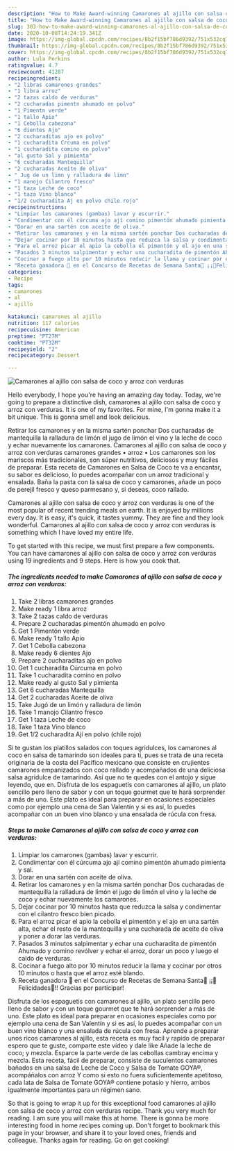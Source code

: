 ```yaml
---
description: "How to Make Award-winning Camarones al ajillo con salsa de coco y arroz con verduras"
title: "How to Make Award-winning Camarones al ajillo con salsa de coco y arroz con verduras"
slug: 303-how-to-make-award-winning-camarones-al-ajillo-con-salsa-de-coco-y-arroz-con-verduras
date: 2020-10-08T14:24:19.341Z
image: https://img-global.cpcdn.com/recipes/8b2f15bf786d9392/751x532cq70/camarones-al-ajillo-con-salsa-de-coco-y-arroz-con-verduras-foto-principal.jpg
thumbnail: https://img-global.cpcdn.com/recipes/8b2f15bf786d9392/751x532cq70/camarones-al-ajillo-con-salsa-de-coco-y-arroz-con-verduras-foto-principal.jpg
cover: https://img-global.cpcdn.com/recipes/8b2f15bf786d9392/751x532cq70/camarones-al-ajillo-con-salsa-de-coco-y-arroz-con-verduras-foto-principal.jpg
author: Lula Perkins
ratingvalue: 4.7
reviewcount: 41287
recipeingredient:
- "2 libras camarones grandes"
- "1 libra arroz"
- "2 tazas caldo de verduras"
- "2 cucharadas pimentn ahumado en polvo"
- "1 Pimentn verde"
- "1 tallo Apio"
- "1 Cebolla cabezona"
- "6 dientes Ajo"
- "2 cucharaditas ajo en polvo"
- "1 cucharadita Crcuma en polvo"
- "1 cucharadita comino en polvo"
- "al gusto Sal y pimienta"
- "6 cucharadas Mantequilla"
- "2 cucharadas Aceite de oliva"
- " Jug de un limn y ralladura de limn"
- "1 manojo Cilantro fresco"
- "1 taza Leche de coco"
- "1 taza Vino blanco"
- "1/2 cucharadita Aj en polvo chile rojo"
recipeinstructions:
- "Limpiar los camarones (gambas) lavar y escurrir."
- "Condimentar con él cúrcuma ajo ají comino pimentón ahumado pimienta y sal."
- "Dorar en una sartén con aceite de oliva."
- "Retirar los camarones y en la misma sartén ponchar Dos cucharadas de mantequilla la ralladura de limón el jugo de limón el vino y la leche de coco y echar nuevamente los camarones."
- "Dejar cocinar por 10 minutos hasta que reduzca la salsa y condimentar con el cilantro fresco bien picado."
- "Para el arroz picar el apio la cebolla el pimentón y el ajo en una sartén alta, echar el resto de la mantequilla y una cucharada de aceite de oliva y poner a dorar las verduras."
- "Pasados 3 minutos salpimentar y echar una cucharadita de pimentón Ahumado y comino revólver y echar el arroz, dorar un poco y luego el caldo de verduras."
- "Cocinar a fuego alto por 10 minutos reducir la llama y cocinar por otros 10 minutos o hasta que el arroz esté blando."
- "Receta ganadora 👏 en el Concurso de Recetas de Semana Santa🐣 ¡¡🎉Felicidades🎉!! Gracias por participar!"
categories:
- Recipe
tags:
- camarones
- al
- ajillo

katakunci: camarones al ajillo 
nutrition: 117 calories
recipecuisine: American
preptime: "PT27M"
cooktime: "PT32M"
recipeyield: "2"
recipecategory: Dessert

---
```



![Camarones al ajillo con salsa de coco y arroz con verduras](https://img-global.cpcdn.com/recipes/8b2f15bf786d9392/751x532cq70/camarones-al-ajillo-con-salsa-de-coco-y-arroz-con-verduras-foto-principal.jpg)

Hello everybody, I hope you're having an amazing day today. Today, we're going to prepare a distinctive dish, camarones al ajillo con salsa de coco y arroz con verduras. It is one of my favorites. For mine, I'm gonna make it a bit unique. This is gonna smell and look delicious.

Retirar los camarones y en la misma sartén ponchar Dos cucharadas de mantequilla la ralladura de limón el jugo de limón el vino y la leche de coco y echar nuevamente los camarones. Camarones al ajillo con salsa de coco y arroz con verduras camarones grandes • arroz • Los camarones son los mariscos más tradicionales, son súper nutritivos, deliciosos y muy fáciles de preparar. Esta receta de Camarones en Salsa de Coco te va a encantar, su sabor es delicioso, lo puedes acompañar con un arroz tradicional y ensalada. Baña la pasta con la salsa de coco y camarones, añade un poco de perejil fresco y queso parmesano y, si deseas, coco rallado.

Camarones al ajillo con salsa de coco y arroz con verduras is one of the most popular of recent trending meals on earth. It is enjoyed by millions every day. It is easy, it's quick, it tastes yummy. They are fine and they look wonderful. Camarones al ajillo con salsa de coco y arroz con verduras is something which I have loved my entire life.


To get started with this recipe, we must first prepare a few components. You can have camarones al ajillo con salsa de coco y arroz con verduras using 19 ingredients and 9 steps. Here is how you cook that.

<!--inarticleads1-->

##### The ingredients needed to make Camarones al ajillo con salsa de coco y arroz con verduras:

1. Take 2 libras camarones grandes
1. Make ready 1 libra arroz
1. Take 2 tazas caldo de verduras
1. Prepare 2 cucharadas pimentón ahumado en polvo
1. Get 1 Pimentón verde
1. Make ready 1 tallo Apio
1. Get 1 Cebolla cabezona
1. Make ready 6 dientes Ajo
1. Prepare 2 cucharaditas ajo en polvo
1. Get 1 cucharadita Cúrcuma en polvo
1. Take 1 cucharadita comino en polvo
1. Make ready al gusto Sal y pimienta
1. Get 6 cucharadas Mantequilla
1. Get 2 cucharadas Aceite de oliva
1. Take  Jugó de un limón y ralladura de limón
1. Take 1 manojo Cilantro fresco
1. Get 1 taza Leche de coco
1. Take 1 taza Vino blanco
1. Get 1/2 cucharadita Ají en polvo (chile rojo)


Si te gustan los platillos salados con toques agridulces, los camarones al coco en salsa de tamarindo son ideales para ti, pues se trata de una receta originaria de la costa del Pacífico mexicano que consiste en crujientes camarones empanizados con coco rallado y acompañados de una deliciosa salsa agridulce de tamarindo. Así que no te quedes con el antojo y sigue leyendo, que en. Disfruta de los espaguetis con camarones al ajillo, un plato sencillo pero lleno de sabor y con un toque gourmet que te hará sorprender a más de uno. Este plato es ideal para preparar en ocasiones especiales como por ejemplo una cena de San Valentín y si es así, lo puedes acompañar con un buen vino blanco y una ensalada de rúcula con fresa. 

<!--inarticleads2-->

##### Steps to make Camarones al ajillo con salsa de coco y arroz con verduras:

1. Limpiar los camarones (gambas) lavar y escurrir.
1. Condimentar con él cúrcuma ajo ají comino pimentón ahumado pimienta y sal.
1. Dorar en una sartén con aceite de oliva.
1. Retirar los camarones y en la misma sartén ponchar Dos cucharadas de mantequilla la ralladura de limón el jugo de limón el vino y la leche de coco y echar nuevamente los camarones.
1. Dejar cocinar por 10 minutos hasta que reduzca la salsa y condimentar con el cilantro fresco bien picado.
1. Para el arroz picar el apio la cebolla el pimentón y el ajo en una sartén alta, echar el resto de la mantequilla y una cucharada de aceite de oliva y poner a dorar las verduras.
1. Pasados 3 minutos salpimentar y echar una cucharadita de pimentón Ahumado y comino revólver y echar el arroz, dorar un poco y luego el caldo de verduras.
1. Cocinar a fuego alto por 10 minutos reducir la llama y cocinar por otros 10 minutos o hasta que el arroz esté blando.
1. Receta ganadora 👏 en el Concurso de Recetas de Semana Santa🐣 ¡¡🎉Felicidades🎉!! Gracias por participar!


Disfruta de los espaguetis con camarones al ajillo, un plato sencillo pero lleno de sabor y con un toque gourmet que te hará sorprender a más de uno. Este plato es ideal para preparar en ocasiones especiales como por ejemplo una cena de San Valentín y si es así, lo puedes acompañar con un buen vino blanco y una ensalada de rúcula con fresa. Aprende a preparar unos ricos camarones al ajillo, esta receta es muy facil y rapido de preparar espero que te guste, comparte este video y dale like Añade la leche de coco; y mezcla. Esparce la parte verde de las cebollas cambray encima y mezcla. Esta receta, fácil de preparar, consiste de suculentos camarones bañados en una salsa de Leche de Coco y Salsa de Tomate GOYA®, acompáñalos con arroz Y como si esto no fuera suficientemente apetitoso, cada lata de Salsa de Tomate GOYA® contiene potasio y hierro, ambos igualmente importantes para un régimen sano. 

So that is going to wrap it up for this exceptional food camarones al ajillo con salsa de coco y arroz con verduras recipe. Thank you very much for reading. I am sure you will make this at home. There is gonna be more interesting food in home recipes coming up. Don't forget to bookmark this page in your browser, and share it to your loved ones, friends and colleague. Thanks again for reading. Go on get cooking!
